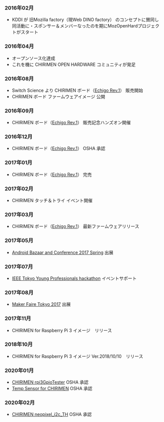 ### 2016年02月
- KDDI が 旧Mozilla factory（現Web DINO factory） のコンセプトに賛同し<br>同活動に・スポンサー＆メンバーなったのを期にMozOpenHardプロジェクトがスタート

### 2016年04月
- オープンソース化達成
- これを機に CHIRIMEN OPEN HARDWARE コミュニティが発足

### 2016年08月
- Switch Science より CHIRIMEN ボード（[Echigo Rev.1](https://www.switch-science.com/catalog/2833/)） 販売開始
- CHRIMEN ボード ファームウェアイメージ 公開

### 2016年09月
- CHIRIMEN ボード（[Echigo Rev.1](https://www.switch-science.com/catalog/2833/)） 販売記念ハンズオン開催

### 2016年12月
- CHIRIMEN ボード（[Echigo Rev.1]((https://certification.oshwa.org/jp000003.html))） OSHA 承認

### 2017年01月
- CHIRIMEN ボード（[Echigo Rev.1]((https://certification.oshwa.org/jp000003.html))） 完売

### 2017年02月
- CHIRIMEN タッチ＆トライ イベント開催

### 2017年03月
- CHIRIMEN ボード（[Echigo Rev.1]((https://certification.oshwa.org/jp000003.html))） 最新ファームウェアリリース

### 2017年05月
- [Android Bazaar and Conference 2017 Spring](http://abc.android-group.jp/2017s/) 出展

### 2017年07月
- [IEEE Tokyo Young Professionals hackathon](http://sites.ieee.org/sb-keio/ieee-hackathons-2017/) イベントサポート

### 2017年08月
- [Maker Faire Tokyo 2017](http://makezine.jp/event/mft2017/) 出展

### 2017年11月
- CHIRIMEN for Raspberry Pi 3 イメージ　リリース

### 2018年10月
- CHIRIMEN for Raspberry Pi 3 イメージ Ver.2018/10/10　リリース

### 2020年01月
- [CHIRIMEN rpi3GpioTester](https://certification.oshwa.org/jp000006.html) OSHA 承認
- [Temp Sensor for CHIRIMEN](https://certification.oshwa.org/jp000007.html) OSHA 承認

### 2020年02月
- [CHIRIMEN neopixel_i2c_TH](https://certification.oshwa.org/jp000008.html) OSHA 承認
